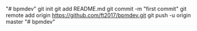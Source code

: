 "# bpmdev"  git init git add README.md git commit -m "first commit" git remote add origin https://github.com/ft2017/bpmdev.git git push -u origin master
"# bpmdev"  
